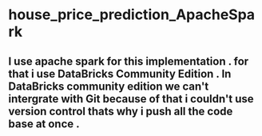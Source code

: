 # house_price_prediction_ApacheSpark

## I use apache spark for this implementation . for that i use DataBricks Community Edition . In DataBricks community edition we can't intergrate with Git because of that i couldn't use version control thats why i push all the code base at once .
